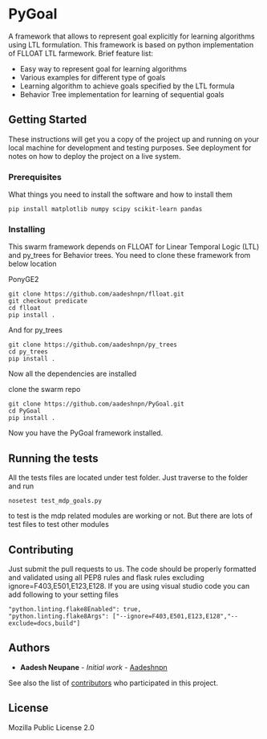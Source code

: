 # PyGoal

A framework that allows to represent goal explicitly for learning algorithms using LTL formulation. This framework is based on python implementation of FLLOAT LTL farmework. Brief feature list:
* Easy way to represent goal for learning algorithms
* Various examples for different type of goals
* Learning algorithm to achieve goals specified by the LTL formula
* Behavior Tree implementation for learning of sequential goals

## Getting Started

These instructions will get you a copy of the project up and running on your local machine for development and testing purposes. See deployment for notes on how to deploy the project on a live system.

### Prerequisites

What things you need to install the software and how to install them

```
pip install matplotlib numpy scipy scikit-learn pandas
```

### Installing

This swarm framework depends on FLLOAT for Linear Temporal Logic (LTL) and py_trees for Behavior trees. You need to clone these framework from below location

PonyGE2

```
git clone https://github.com/aadeshnpn/flloat.git
git checkout predicate
cd flloat
pip install .
```

And for py_trees

```
git clone https://github.com/aadeshnpn/py_trees
cd py_trees
pip install .
```

Now all the dependencies are installed

clone the swarm repo
```
git clone https://github.com/aadeshnpn/PyGoal.git
cd PyGoal
pip install .
```
Now you have the PyGoal framework installed.

## Running the tests

All the tests files are located under test folder. Just traverse to the folder and run
```
nosetest test_mdp_goals.py
```
to test is the mdp related modules are working or not. But there are lots of
test files to test other modules

## Contributing

Just submit the pull requests to us. The code should be properly formatted and validated using all PEP8 rules and flask rules excluding ignore=F403,E501,E123,E128.  If you are using visual studio code you can add following to your setting files
```
"python.linting.flake8Enabled": true,
"python.linting.flake8Args": ["--ignore=F403,E501,E123,E128","--exclude=docs,build"]
```

## Authors

* **Aadesh Neupane** - *Initial work* - [Aadeshnpn](https://github.com/aadeshnpn)

See also the list of [contributors](https://github.com/aadeshnpn/swarm/contributors) who participated in this project.

## License
Mozilla Public License 2.0